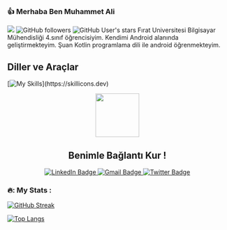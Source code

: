 ### :+1: Merhaba Ben Muhammet Ali 


![](https://komarev.com/ghpvc/?username=alibeysulen00&color=green)    ![GitHub followers](https://img.shields.io/github/followers/alibeysulen00?style=social)
![GitHub User's stars](https://img.shields.io/github/stars/alibeysulen00?style=social)
Fırat Universitesi Bilgisayar Mühendisliği 4.sınıf öğrencisiyim. Kendimi Android alanında geliştirmekteyim.
Şuan Kotlin programlama dili ile android öğrenmekteyim. 

## Diller ve Araçlar

[![My Skills](https://skillicons.dev/icons?i=java,kotlin,js,html,css,cs,py,androidstudio,pytorch,dotnet,git,idea,ai,mysql,postman,tensorflow,vscode,visualstudio,)](https://skillicons.dev)


<div id="header" align="center" >
  <img src="https://media.giphy.com/media/M9gbBd9nbDrOTu1Mqx/giphy.gif" width="100"/>

  ## Benimle Bağlantı Kur !

<div id="badges" style="margin:center">
  <a href="https://www.linkedin.com/in/alibeysulen/">
    <img src="https://img.shields.io/badge/LinkedIn-blue?style=for-the-badge&logo=linkedin&logoColor=white" alt="LinkedIn Badge"/>
  </a>
  <a href="https://mail.google.com/mail/u/0/#inbox?compose=DmwnWrRvwTdlQRXdHZzZKTgVVxzRXcsmhMJcKWQVTgvVtvTccJDxmKjGPSnnBPqwDKGsnrlWDskq">
    <img src="https://img.shields.io/badge/Gmail-D14836?style=for-the-badge&logo=gmail&logoColor=white" alt="Gmail Badge"/>
  <a href="your-twitter-URL">
    <img src="https://img.shields.io/badge/Twitter-blue?style=for-the-badge&logo=twitter&logoColor=white" alt="Twitter Badge"/>
  </a>
</div>
  </div>
  
  ### 🔥: My Stats :

[![GitHub Streak](http://github-readme-streak-stats.herokuapp.com?user=alibeysulen00&theme=github-green-purple&locale=tr)](https://git.io/streak-stats)

[![Top Langs](https://github-readme-stats.vercel.app/api/top-langs/?username=alibeysulen00&layout=compact)](https://github.com/anuraghazra/github-readme-stats)

